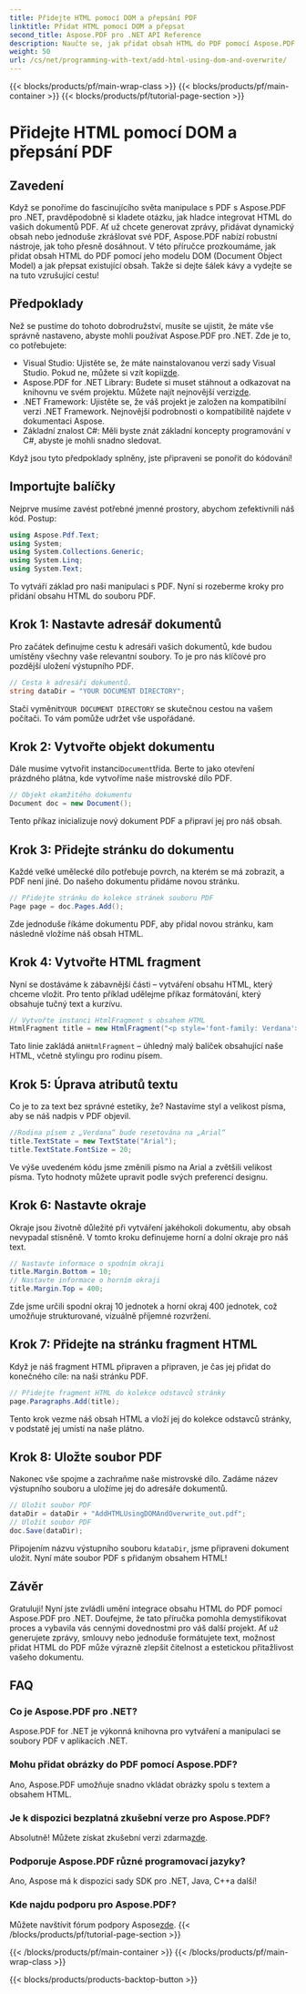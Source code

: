 ```yaml
---
title: Přidejte HTML pomocí DOM a přepsání PDF
linktitle: Přidat HTML pomocí DOM a přepsat
second_title: Aspose.PDF pro .NET API Reference
description: Naučte se, jak přidat obsah HTML do PDF pomocí Aspose.PDF pro .NET. Tento podrobný průvodce pokrývá vše od nastavení až po konečné uložení.
weight: 50
url: /cs/net/programming-with-text/add-html-using-dom-and-overwrite/
---
```


{{< blocks/products/pf/main-wrap-class >}}
{{< blocks/products/pf/main-container >}}
{{< blocks/products/pf/tutorial-page-section >}}

# Přidejte HTML pomocí DOM a přepsání PDF

## Zavedení

Když se ponoříme do fascinujícího světa manipulace s PDF s Aspose.PDF pro .NET, pravděpodobně si kladete otázku, jak hladce integrovat HTML do vašich dokumentů PDF. Ať už chcete generovat zprávy, přidávat dynamický obsah nebo jednoduše zkrášlovat své PDF, Aspose.PDF nabízí robustní nástroje, jak toho přesně dosáhnout. V této příručce prozkoumáme, jak přidat obsah HTML do PDF pomocí jeho modelu DOM (Document Object Model) a jak přepsat existující obsah. Takže si dejte šálek kávy a vydejte se na tuto vzrušující cestu!

## Předpoklady

Než se pustíme do tohoto dobrodružství, musíte se ujistit, že máte vše správně nastaveno, abyste mohli používat Aspose.PDF pro .NET. Zde je to, co potřebujete:

-  Visual Studio: Ujistěte se, že máte nainstalovanou verzi sady Visual Studio. Pokud ne, můžete si vzít kopii[zde](https://visualstudio.microsoft.com/).
-  Aspose.PDF for .NET Library: Budete si muset stáhnout a odkazovat na knihovnu ve svém projektu. Můžete najít nejnovější verzi[zde](https://releases.aspose.com/pdf/net/).
- .NET Framework: Ujistěte se, že váš projekt je založen na kompatibilní verzi .NET Framework. Nejnovější podrobnosti o kompatibilitě najdete v dokumentaci Aspose.
- Základní znalost C#: Měli byste znát základní koncepty programování v C#, abyste je mohli snadno sledovat.

Když jsou tyto předpoklady splněny, jste připraveni se ponořit do kódování!

## Importujte balíčky

Nejprve musíme zavést potřebné jmenné prostory, abychom zefektivnili náš kód. Postup:

```csharp
using Aspose.Pdf.Text;
using System;
using System.Collections.Generic;
using System.Linq;
using System.Text;
```

To vytváří základ pro naši manipulaci s PDF. Nyní si rozeberme kroky pro přidání obsahu HTML do souboru PDF.

## Krok 1: Nastavte adresář dokumentů

Pro začátek definujme cestu k adresáři vašich dokumentů, kde budou umístěny všechny vaše relevantní soubory. To je pro nás klíčové pro pozdější uložení výstupního PDF.

```csharp
// Cesta k adresáři dokumentů.
string dataDir = "YOUR DOCUMENT DIRECTORY";
```

 Stačí vyměnit`YOUR DOCUMENT DIRECTORY` se skutečnou cestou na vašem počítači. To vám pomůže udržet vše uspořádané.

## Krok 2: Vytvořte objekt dokumentu

 Dále musíme vytvořit instanci`Document`třída. Berte to jako otevření prázdného plátna, kde vytvoříme naše mistrovské dílo PDF.

```csharp
// Objekt okamžitého dokumentu
Document doc = new Document();
```

Tento příkaz inicializuje nový dokument PDF a připraví jej pro náš obsah.

## Krok 3: Přidejte stránku do dokumentu

Každé velké umělecké dílo potřebuje povrch, na kterém se má zobrazit, a PDF není jiné. Do našeho dokumentu přidáme novou stránku.

```csharp
// Přidejte stránku do kolekce stránek souboru PDF
Page page = doc.Pages.Add();
```

Zde jednoduše říkáme dokumentu PDF, aby přidal novou stránku, kam následně vložíme náš obsah HTML.

## Krok 4: Vytvořte HTML fragment

Nyní se dostáváme k zábavnější části – vytváření obsahu HTML, který chceme vložit. Pro tento příklad udělejme příkaz formátování, který obsahuje tučný text a kurzívu.

```csharp
// Vytvořte instanci HtmlFragment s obsahem HTML
HtmlFragment title = new HtmlFragment("<p style='font-family: Verdana'><b><i>Table contains text</i></b></p>");
```

 Tato linie zakládá an`HtmlFragment` – úhledný malý balíček obsahující naše HTML, včetně stylingu pro rodinu písem. 

## Krok 5: Úprava atributů textu

Co je to za text bez správné estetiky, že? Nastavíme styl a velikost písma, aby se náš nadpis v PDF objevil.

```csharp
//Rodina písem z „Verdana“ bude resetována na „Arial“
title.TextState = new TextState("Arial");
title.TextState.FontSize = 20;
```

Ve výše uvedeném kódu jsme změnili písmo na Arial a zvětšili velikost písma. Tyto hodnoty můžete upravit podle svých preferencí designu.

## Krok 6: Nastavte okraje

Okraje jsou životně důležité při vytváření jakéhokoli dokumentu, aby obsah nevypadal stísněně. V tomto kroku definujeme horní a dolní okraje pro náš text.

```csharp
// Nastavte informace o spodním okraji
title.Margin.Bottom = 10;
// Nastavte informace o horním okraji
title.Margin.Top = 400;
```

Zde jsme určili spodní okraj 10 jednotek a horní okraj 400 jednotek, což umožňuje strukturované, vizuálně příjemné rozvržení.

## Krok 7: Přidejte na stránku fragment HTML

Když je náš fragment HTML připraven a připraven, je čas jej přidat do konečného cíle: na naši stránku PDF.

```csharp
// Přidejte fragment HTML do kolekce odstavců stránky
page.Paragraphs.Add(title);
```

Tento krok vezme náš obsah HTML a vloží jej do kolekce odstavců stránky, v podstatě jej umístí na naše plátno.

## Krok 8: Uložte soubor PDF

Nakonec vše spojme a zachraňme naše mistrovské dílo. Zadáme název výstupního souboru a uložíme jej do adresáře dokumentů.

```csharp
// Uložit soubor PDF
dataDir = dataDir + "AddHTMLUsingDOMAndOverwrite_out.pdf";
// Uložit soubor PDF
doc.Save(dataDir);
```

Připojením názvu výstupního souboru k`dataDir`, jsme připraveni dokument uložit. Nyní máte soubor PDF s přidaným obsahem HTML!

## Závěr

Gratuluji! Nyní jste zvládli umění integrace obsahu HTML do PDF pomocí Aspose.PDF pro .NET. Doufejme, že tato příručka pomohla demystifikovat proces a vybavila vás cennými dovednostmi pro váš další projekt. Ať už generujete zprávy, smlouvy nebo jednoduše formátujete text, možnost přidat HTML do PDF může výrazně zlepšit čitelnost a estetickou přitažlivost vašeho dokumentu. 

## FAQ

### Co je Aspose.PDF pro .NET?
Aspose.PDF for .NET je výkonná knihovna pro vytváření a manipulaci se soubory PDF v aplikacích .NET.

### Mohu přidat obrázky do PDF pomocí Aspose.PDF?
Ano, Aspose.PDF umožňuje snadno vkládat obrázky spolu s textem a obsahem HTML.

### Je k dispozici bezplatná zkušební verze pro Aspose.PDF?
 Absolutně! Můžete získat zkušební verzi zdarma[zde](https://releases.aspose.com).

### Podporuje Aspose.PDF různé programovací jazyky?
Ano, Aspose má k dispozici sady SDK pro .NET, Java, C++a další!

### Kde najdu podporu pro Aspose.PDF?
 Můžete navštívit fórum podpory Aspose[zde](https://forum.aspose.com/c/pdf/10).
{{< /blocks/products/pf/tutorial-page-section >}}

{{< /blocks/products/pf/main-container >}}
{{< /blocks/products/pf/main-wrap-class >}}

{{< blocks/products/products-backtop-button >}}
